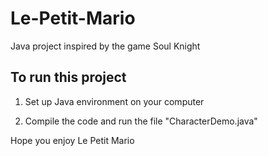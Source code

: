 # Le-Petit-Mario 

Java project inspired by the game Soul Knight

## To run this project
1. Set up Java environment on your computer
   
2. Compile the code and run the file "CharacterDemo.java"

Hope you enjoy Le Petit Mario
